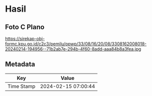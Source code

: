 # Hasil

## Foto C Plano

https://sirekap-obj-formc.kpu.go.id/c2c3/pemilu/ppwp/33/08/16/20/08/3308162008018-20240214-194956--71b2ab7e-294b-4f60-8add-aaa84b8a3fea.jpg


## Metadata

| Key        | Value               |
| ---------- | ------------------- |
| Time Stamp | 2024-02-15 07:00:44 |



